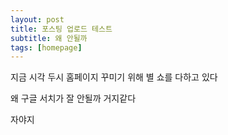 ```yaml
---
layout: post
title: 포스팅 업로드 테스트
subtitle: 왜 안될까
tags: [homepage]
---
```


지금 시각 두시 홈페이지 꾸미기 위해 별 쇼를 다하고 있다

왜 구글 서치가 잘 안될까 거지같다

자야지

